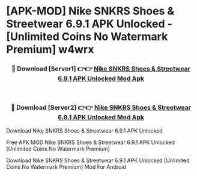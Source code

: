 # [APK-MOD] Nike SNKRS  Shoes & Streetwear 6.9.1 APK Unlocked - [Unlimited Coins No Watermark Premium] w4wrx



<div align="center">
<h3>🔴 Download [Server1] 👉👉 <a href="https://momento.my/?title=Nike_SNKRS__Shoes_&_Streetwear_6.9.1_APK_Unlocked">Nike SNKRS  Shoes & Streetwear 6.9.1 APK Unlocked Mod Apk</a></h3><br>

<h3>🔴 Download [Server2] 👉👉 <a href="https://momento.my/?title=Nike_SNKRS__Shoes_&_Streetwear_6.9.1_APK_Unlocked">Nike SNKRS  Shoes & Streetwear 6.9.1 APK Unlocked Mod Apk</a></h3>
</div>



Download Nike SNKRS  Shoes & Streetwear 6.9.1 APK Unlocked 

Free APK MOD Nike SNKRS  Shoes & Streetwear 6.9.1 APK Unlocked [Unlimited Coins No Watermark Premium]

Download Nike SNKRS  Shoes & Streetwear 6.9.1 APK Unlocked [Unlimited Coins No Watermark Premium] Mod For Android
